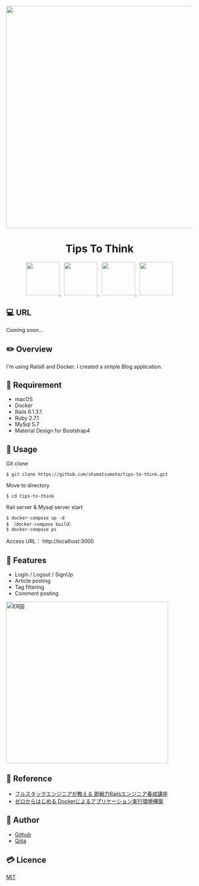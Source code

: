 <div align="center">
  <img src="" width="600">
</div>

<h1 align="center">Tips To Think</h1>

<div align="center">
  <a href="https://www.docker.com/">
    <img src="https://user-images.githubusercontent.com/11171872/116210869-38776a00-a77e-11eb-8b0f-0f84520dbe07.png" height="90">
  </a>&nbsp;
  <a href="https://railsguides.jp/6_0_release_notes.html">
    <img src="https://user-images.githubusercontent.com/11171872/113230027-27e4e880-92d3-11eb-8a73-13b4d438c17c.jpg" height="90">
  </a>&nbsp;
  <a href="https://mdbootstrap.com/">
    <img src="https://user-images.githubusercontent.com/11171872/113248502-119d5380-92f8-11eb-9b85-66678d9b5d46.png" height="90">
  </a>&nbsp;
  <a href="https://www.mysql.com/">
    <img src="https://user-images.githubusercontent.com/11171872/116212469-d0c21e80-a77f-11eb-93d7-c939066df710.png" height="90">
  </a>
</div>

## :computer: URL

Coming soon...

## :pencil2: Overview

I'm using Rails6 and Docker.
I created a simple Blog application.

## :hammer: Requirement

- macOS
- Docker
- Rails 6.1.3.1
- Ruby 2.7.1
- MySql 5.7
- Material Design for Bootstrap4

## :pushpin: Usage

Git clone
```
$ git clone https://github.com/shumatsumoto/tips-to-think.git
```
Move to directory
```
$ cd tips-to-think
```
Rail server & Mysql server start
```
$ docker-compose up -d
$ （docker-compose build）
$ docker-compose ps
```
Access URL： 
http://localhost:3000

## :railway_car: Features

- Login / Logout / SignUp
- Article posting
- Tag filtering
- Comment posting

<img width="437" alt="ER図" src="">

## :green_book: Reference

- [フルスタックエンジニアが教える 即戦力Railsエンジニア養成講座](https://www.udemy.com/course/rails-kj/)
- [ゼロからはじめる Dockerによるアプリケーション実行環境構築](https://www.udemy.com/course/docker-k/)

## :hatching_chick: Author

- [Github](https://github.com/shumatsumoto)
- [Qiita](https://qiita.com/ShuMatsumoto)

## :credit_card: Licence

[MIT](https://......)

